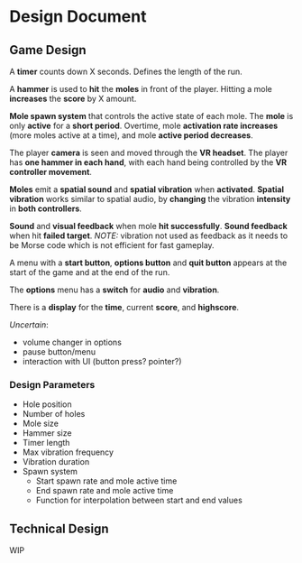 # Design Document

## Game Design

A **timer** counts down X seconds. Defines the length of the run.

A **hammer** is used to **hit** the **moles** in front of the player.
Hitting a mole **increases** the **score** by X amount.

**Mole spawn system** that controls the active state of each mole.
The **mole** is only **active** for a **short period**.
Overtime, mole **activation rate increases** (more moles active at a time), and mole **active period decreases**.

The player **camera** is seen and moved through the **VR headset**.
The player has **one hammer in each hand**, with each hand being controlled by the **VR controller movement**.

**Moles** emit a **spatial sound** and **spatial vibration** when **activated**. **Spatial vibration** works similar to spatial audio, by **changing** the vibration **intensity** in **both controllers**.

**Sound** and **visual feedback** when mole **hit successfully**. **Sound feedback** when hit **failed target**. *NOTE:* vibration not used as feedback as it needs to be Morse code which is not efficient for fast gameplay.

A menu with a **start button**, **options button** and **quit button** appears at the start of the game and at the end of the run.

The **options** menu has a **switch** for **audio** and **vibration**.

There is a **display** for the **time**, current **score**, and **highscore**.

*Uncertain*:
- volume changer in options
- pause button/menu
- interaction with UI (button press? pointer?)

### Design Parameters

- Hole position
- Number of holes
- Mole size
- Hammer size
- Timer length
- Max vibration frequency
- Vibration duration
- Spawn system
  - Start spawn rate and mole active time
  - End spawn rate and mole active time
  - Function for interpolation between start and end values

## Technical Design

WIP
